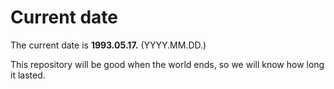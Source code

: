 # Current date

The current date is **1993.05.17.** (YYYY.MM.DD.)

This repository will be good when the world ends, so we will know how long it lasted.